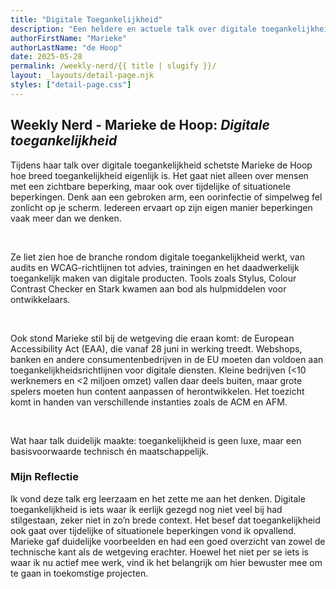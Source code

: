 ```yaml
---
title: "Digitale Toegankelijkheid"
description: "Een heldere en actuele talk over digitale toegankelijkheid, waarin Marieke de Hoop laat zien hoe breed dit onderwerp is van audits tot wetgeving. Ze benadrukt dat iedereen beperkingen kan ervaren en waarom het belangrijk is dat digitale producten daar beter op ingericht worden."
authorFirstName: "Marieke"
authorLastName: "de Hoop"
date: 2025-05-28
permalink: /weekly-nerd/{{ title | slugify }}/
layout: _layouts/detail-page.njk
styles: ["detail-page.css"]
---
```


## Weekly Nerd - Marieke de Hoop: *Digitale toegankelijkheid*
Tijdens haar talk over digitale toegankelijkheid schetste Marieke de Hoop hoe breed toegankelijkheid eigenlijk is. Het gaat niet alleen over mensen met een zichtbare beperking, maar ook over tijdelijke of situationele beperkingen. Denk aan een gebroken arm, een oorinfectie of simpelweg fel zonlicht op je scherm. Iedereen ervaart op zijn eigen manier beperkingen vaak meer dan we denken.

<br>

Ze liet zien hoe de branche rondom digitale toegankelijkheid werkt, van audits en WCAG-richtlijnen tot advies, trainingen en het daadwerkelijk toegankelijk maken van digitale producten. Tools zoals Stylus, Colour Contrast Checker en Stark kwamen aan bod als hulpmiddelen voor ontwikkelaars.
 
<br>

Ook stond Marieke stil bij de wetgeving die eraan komt: de European Accessibility Act (EAA), die vanaf 28 juni in werking treedt. Webshops, banken en andere consumentenbedrijven in de EU moeten dan voldoen aan toegankelijkheidsrichtlijnen voor digitale diensten. Kleine bedrijven (<10 werknemers en <2 miljoen omzet) vallen daar deels buiten, maar grote spelers moeten hun content aanpassen of herontwikkelen. Het toezicht komt in handen van verschillende instanties zoals de ACM en AFM.

<br>

Wat haar talk duidelijk maakte: toegankelijkheid is geen luxe, maar een basisvoorwaarde technisch én maatschappelijk.

### Mijn Reflectie
Ik vond deze talk erg leerzaam en het zette me aan het denken. Digitale toegankelijkheid is iets waar ik eerlijk gezegd nog niet veel bij had stilgestaan, zeker niet in zo’n brede context. Het besef dat toegankelijkheid ook gaat over tijdelijke of situationele beperkingen vond ik opvallend. Marieke gaf duidelijke voorbeelden en had een goed overzicht van zowel de technische kant als de wetgeving erachter. Hoewel het niet per se iets is waar ik nu actief mee werk, vind ik het belangrijk om hier bewuster mee om te gaan in toekomstige projecten.
